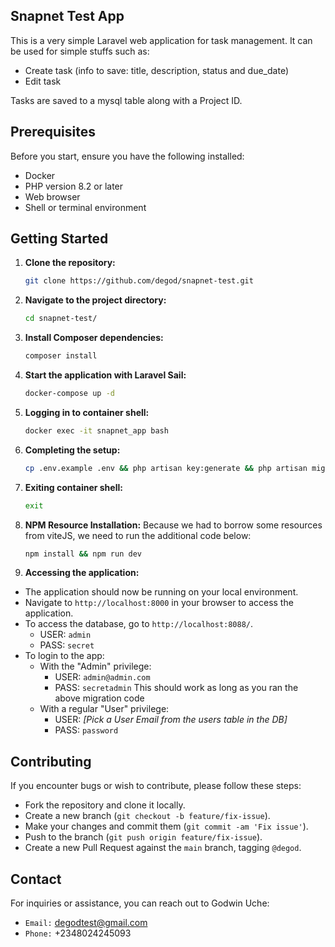 ## Snapnet Test App

This is a very simple Laravel web application for task management. It can be used for simple stuffs such as:

-   Create task (info to save: title, description, status and due_date)
-   Edit task

Tasks are saved to a mysql table along with a Project ID.

## Prerequisites

Before you start, ensure you have the following installed:

-   Docker
-   PHP version 8.2 or later
-   Web browser
-   Shell or terminal environment

## Getting Started

1. **Clone the repository:**

    ```bash
    git clone https://github.com/degod/snapnet-test.git
    ```

2. **Navigate to the project directory:**

    ```bash
    cd snapnet-test/
    ```

3. **Install Composer dependencies:**

    ```bash
    composer install
    ```

4. **Start the application with Laravel Sail:**

    ```bash
    docker-compose up -d
    ```

5. **Logging in to container shell:**

    ```bash
    docker exec -it snapnet_app bash
    ```

6. **Completing the setup:**

    ```bash
    cp .env.example .env && php artisan key:generate && php artisan migrate:fresh && php artisan test && php artisan db:seed
    ```

7. **Exiting container shell:**

    ```bash
    exit
    ```

8. **NPM Resource Installation:**
   Because we had to borrow some resources from viteJS, we need to run the additional code below:

    ```bash
    npm install && npm run dev
    ```

9. **Accessing the application:**

-   The application should now be running on your local environment.
-   Navigate to `http://localhost:8000` in your browser to access the application.
-   To access the database, go to `http://localhost:8088/`.
    -   USER: `admin`
    -   PASS: `secret`
-   To login to the app:
    -   With the "Admin" privilege:
        -   USER: `admin@admin.com`
        -   PASS: `secretadmin`
            This should work as long as you ran the above migration code
    -   With a regular "User" privilege:
        -   USER: _[Pick a User Email from the users table in the DB]_
        -   PASS: `password`

## Contributing

If you encounter bugs or wish to contribute, please follow these steps:

-   Fork the repository and clone it locally.
-   Create a new branch (`git checkout -b feature/fix-issue`).
-   Make your changes and commit them (`git commit -am 'Fix issue'`).
-   Push to the branch (`git push origin feature/fix-issue`).
-   Create a new Pull Request against the `main` branch, tagging `@degod`.

## Contact

For inquiries or assistance, you can reach out to Godwin Uche:

-   `Email:` degodtest@gmail.com
-   `Phone:` +2348024245093
